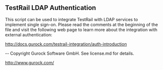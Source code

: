 TestRail LDAP Authentication
----------------------------

This script can be used to integrate TestRail with LDAP services to
implement single sign-on. Please read the comments at the beginning
of the file and visit the following web page to learn more about the
integration with external authentication:

http://docs.gurock.com/testrail-integration/auth-introduction

-- 
Copyright Gurock Software GmbH. See license.md for details.

http://www.gurock.com/
